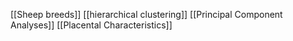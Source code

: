 [[Sheep breeds]]
[[hierarchical clustering]]
[[Principal Component Analyses]]
[[Placental Characteristics]]
